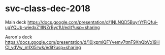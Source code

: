 # svc-class-dec-2018

Main deck
https://docs.google.com/presentation/d/1NLNQD5BuyrYfFiQfui-ugYQUb-wiedxZ1IINZrByc1U/edit?usp=sharing

Aaron's deck
https://docs.google.com/presentation/d/10jxpmiQFYvemv7tmF9XnQbVo19HCI_vdVw_m1Xl5rwk/edit?usp=sharing

